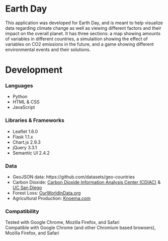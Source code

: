 # Earth Day

This application was developed for Earth Day, and is meant to help visualize data regarding climate change as well as viewing different factors and their impact on the overall planet. It has three sections: a map showing amounts of variables in different countries, a simulaition showing the effect of variables on CO2 emissions in the future, and a game showing different environmental events and their solutions.

# Development
<h3>Languages</h3>
<ul>
  <li>Python</li>
  <li>HTML & CSS</li>
  <li>JavaScript</li>
</ul>
<h3>Libraries & Frameworks</h3>
<ul>
  <li>Leaflet 1.6.0</li>
  <li>Flask 1.1.x</li>
  <li>Chart.js 2.9.3</li>
  <li>jQuery 3.3.1</li>
  <li>Semantic UI 2.4.2</li>
</ul>
<h3>Data</h3>
<ul>
  <li>GeoJSON data: https://github.com/datasets/geo-countries</li>
  <li>Carbon Dioxide: <a href='http://cdiac.esd.ornl.gov/'>Carbon Dioxide Information Analysis Center (CDIAC)</a> & <a href='https://www.kaggle.com/ucsandiego/carbon-dioxide/data'>UC San Diego</a></li>
  <li>Forest Loss: <a href='https://ourworldindata.org/forests'>OurWorldInData.org</a></li>
  <li>Agricultural Production: <a href='https://knoema.com/atlas/topics/Agriculture/Value-of-Agricultural-Production-Gross-Production-Value-Current-Million-USdollar/Gross-value-of-agricultural-production'>Knoema.com</a></li>
</ul>
<h3>Compatibility</h3>
Tested with Google Chrome, Mozilla Firefox, and Safari<br>
Compatible with Google Chrome (and other Chromium based browsers), Mozilla Firefox, and Safari
